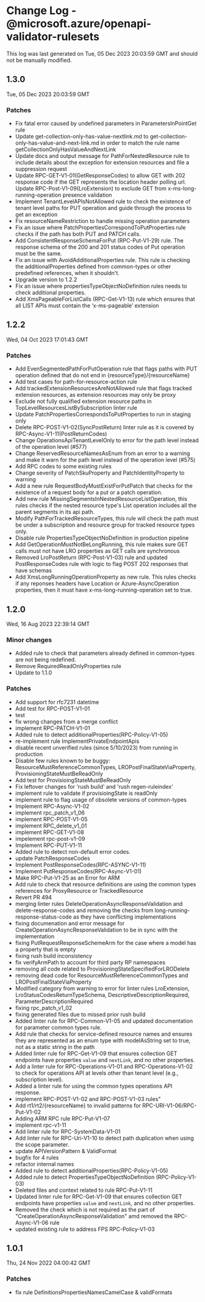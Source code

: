 # Change Log - @microsoft.azure/openapi-validator-rulesets

This log was last generated on Tue, 05 Dec 2023 20:03:59 GMT and should not be manually modified.

## 1.3.0
Tue, 05 Dec 2023 20:03:59 GMT

### Patches

- Fix fatal error caused by undefined parameters in ParametersInPointGet rule
- Update get-collection-only-has-value-nextlink.md to get-collection-only-has-value-and-next-link.md in order to match the rule name getCollectionOnlyHasValueAndNextLink
- Update docs and output message for PathForNestedResource rule to include details about the exception for extension resources and file a suppression request
- Update RPC-GET-V1-01(GetResponseCodes) to allow GET with 202 response code if the GET represents the location header polling url. Update RPC-Post-V1-09(LroExtension) to exclude GET from x-ms-long-running-operation presence validation
- Implement TenantLevelAPIsNotAllowed rule to check the existence of tenant level paths for PUT operation and guide through the process to get an exception 
- Fix resourceNameRestriction to handle missing operation parameters
- Fix an issue where PatchPropertiesCorrespondToPutProperties rule checks if the path has both PUT and PATCH calls.
- Add ConsistentResponseSchemaForPut (RPC-Put-V1-29) rule. The response schema of the 200 and 201 status codes of Put operation must be the same.
- Fix an issue with AvoidAdditionalProperties rule. This rule is checking the additionalProperties defined from common-types or other predefined references, when it shouldn't.
- Upgrade version to 1.2.2
- Fix an issue where propertiesTypeObjectNoDefinition rules needs to check additional properties.
- Add XmsPageableForListCalls (RPC-Get-V1-13) rule which ensures that all LIST APIs must contain the ‘x-ms-pageable’ extension

## 1.2.2
Wed, 04 Oct 2023 17:01:43 GMT

### Patches

- Add EvenSegmentedPathForPutOperation rule that flags paths with PUT operation defined that do not end in {resourceType}/{resourceName}
- Add test cases for path-for-resource-action rule
- Add trackedExtensionResourcesAreNotAllowed rule that flags tracked extension resources, as extension resources may only be proxy
- Exclude not fully qualified extension resource paths in TopLevelResourcesListBySubscription linter rule
- Update PatchPropertiesCorrespondsToPutProperties to run in staging only
- Delete RPC-POST-V1-02(SyncPostReturn) linter rule as it is covered by RPC-Async-V1-11(PostReturnCodes)
- Change OperationsApiTenantLevelOnly to error for the path level instead of the operation level (#577)
- Change ReservedResourceNamesAsEnum from an error to a warning and make it warn for the path level instead of the operation level (#575)
- Add RPC codes to some existing rules
- Change severity of PatchSkuProperty and PatchIdentityProperty to warning
- Add a new rule RequestBodyMustExistForPutPatch that checks for the existence of a request body for a put or a patch operation.
- Add new rule MissingSegmentsInNestedResourceListOperation, this rules checks if the nested resource type's List operation includes all the parent segments in its api path.
- Modify PathForTrackedResourceTypes, this rule will check the path must be under a subscription and resource group for tracked resource types only.
- Disable rule PropertiesTypeObjectNoDefinition in production pipeline
- Add GetOperationMustNotBeLongRunning, this rule makes sure GET calls must not have LRO properties as GET calls are synchronous
- Removed LroPostReturn (RPC-Post-V1-03) rule and updated PostResponseCodes rule with logic to flag POST 202 responses that have schemas
- Add XmsLongRunningOperationProperty as new rule. This rules checks if any reponses headers have Location or Azure-AsyncOperation properties, then it must have x-ms-long-running-operation set to true.

## 1.2.0
Wed, 16 Aug 2023 22:39:14 GMT

### Minor changes

- Added rule to check that parameters already defined in common-types are not being redefined.
- Remove RequiredReadOnlyProperties rule
- Update to 1.1.0

### Patches

- Add support for rfc7231 datetime
- Add test for RPC-POST-V1-01
- test
- fix wrong changes from a merge conflict
- implement RPC-PATCH-V1-01
- Added rule to detect additionalProperties(RPC-Policy-V1-05)
- re-implement rule ImplementPrivateEndpointApis
- disable recent unverified rules (since 5/10/2023) from running in production
- Disable few rules known to be buggy: ResourceMustReferenceCommonTypes, LROPostFinalStateViaProperty, ProvisioningStateMustBeReadOnly
- Add test for ProvisioingStateMustBeReadOnly 
- Fix leftover changes for 'rush build' and 'rush regen-ruleindex'
- implement rule to validate if provisioingState is readOnly
- implement rule to flag usage of obsolete versions of common-types
- Implement RPC-Async-V1-02
- implement rpc_patch_v1_06
- implement RPC-POST-V1-05
- implement RPC_delete_v1_01
- implement RPC-GET-V1-08
- impelement rpc-post-v1-09
- Implement RPC-PUT-V1-11
- Added rule to detect non-default error codes.
- update PatchResponseCodes
- Implement PostResponseCodes(RPC-ASYNC-V1-11)
- Implement PutResponseCodes(RPC-Async-V1-01) 
- Make RPC-Put-V1-25 as an Error for ARM
- Add rule to check that resource definitions are using the common types references for ProxyResource or TrackedResource
- Revert PR 494
- merging linter rules DeleteOperationAsyncResponseValidation and delete-response-codes and removing the checks from long-running-response-status-code as they have conflicting implementations
- fixing documenation and error message for CreateOperationAsyncResponseValidation to be in sync with the implementation
- fixing PutRequestResponseSchemeArm for the case where a model has a property that is empty
- fixing rush build inconsistency
- fix verifyArmPath to account for third party RP namespaces
- removing all code related to ProvisioningStateSpecifiedForLRODelete
- removing dead code for ResourceMustReferenceCommonTypes and LROPostFinalStateViaProperty
- Modified category from warning to error for linter rules LroExtension, LroStatusCodesReturnTypeSchema, DescriptiveDescriptionRequired, ParameterDescriptionRequired
- fixing rpc_patch_v1_02
- fixing generated files due to missed prior rush build
- Added linter rule for RPC-Common-V1-05 and updated documentation for parameter common types rule.
- Add rule that checks for service-defined resource names and ensures they are represented as an enum type with modelAsString set to true, not as a static string in the path
- Added linter rule for RPC-Get-V1-09 that ensures collection GET endpoints have properties `value` and `nextLink`, and no other properties.
- Add a linter rule for RPC-Operations-V1-01 and RPC-Operations-V1-02 to check for operations API at levels other than tenant level (e.g., subscription level).
- Added a linter rule for using the common types operations API response.
- implement RPC-POST-V1-02 and RPC-POST-V1-03 rules"
- Add rt1/rt2/{resourceName} to invalid patterns for RPC-URI-V1-06/RPC-Put-V1-02
- Adding ARM RPC rule RPC-Put-V1-07
- implement rpc-v1-11
- Add linter rule for RPC-SystemData-V1-01
- Add linter rule for RPC-Uri-V1-10 to detect path duplication when using the scope parameter.
- update APIVersionPattern & ValidFormat
- bugfix for 4 rules
- refactor internal names
- Added rule to detect additionalProperties(RPC-Policy-V1-05)
- Added rule to detect PropertiesTypeObjectNoDefinition (RPC-Policy-V1-03)
- Deleted files and context related to rule RPC-Put-V1-11
- Updated linter rule for RPC-Get-V1-09 that ensures collection GET endpoints have properties `value` and `nextLink`, and no other properties.
- Removed the check which is not required as the part of "CreateOperationAsyncResponseValidation" amd removed the RPC-Async-V1-06 rule
- updated existing rule to address FPS RPC-Policy-V1-03

## 1.0.1
Thu, 24 Nov 2022 04:00:42 GMT

### Patches

- fix rule DefinitionsPropertiesNamesCamelCase & validFormats

